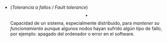 - (_Tolerancia a fallos / Fault tolerance_) $$\bullet$$ Capacidad de un sistema, especialmente distribuido, para _mantener su funcionamiento_ aunque algunos nodos hayan sufrido algún tipo de fallo, por ejemplo: apagado del ordenador o error en el software.